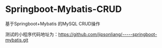 # Springboot-Mybatis-CRUD
基于Springboot+Mybatis 的MySQL CRUD操作


测试的小程序代码地址为：https://github.com/jipsonliang/-----springboot-mybatis.git
